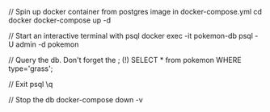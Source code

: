 // Spin up docker container from postgres image in docker-compose.yml
cd docker
docker-compose up -d

// Start an interactive terminal with psql
docker exec -it pokemon-db psql -U admin -d pokemon

// Query the db. Don't forget the ; (!)
SELECT * from pokemon WHERE type='grass';

// Exit psql
\q

// Stop the db
docker-compose down -v